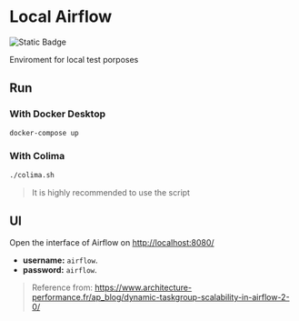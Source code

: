 # Local Airflow

![Static Badge](https://img.shields.io/badge/apache-airflow?style=flat-square&logo=apache-airflow&label=Airflow)

Enviroment for local test porposes

## Run

### With Docker Desktop

```bash
docker-compose up
```

### With Colima

```bash
./colima.sh
```

> It is highly recommended to use the script

## UI

Open the interface of Airflow on [http://localhost:8080/](http://localhost:8080/)

* **username:** `airflow`.
* **password:** `airflow`.

> Reference from: <https://www.architecture-performance.fr/ap_blog/dynamic-taskgroup-scalability-in-airflow-2-0/>
